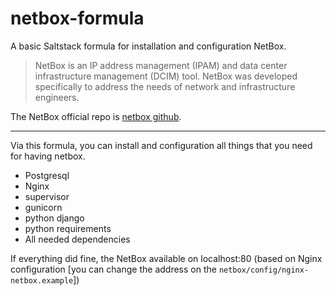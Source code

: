 # netbox-formula

A basic Saltstack formula for installation and configuration NetBox.

> NetBox is an IP address management (IPAM) and data center infrastructure management (DCIM) tool. NetBox was developed specifically to address the needs of network and infrastructure engineers.

The NetBox official repo is [netbox github](https://github.com/netbox-community/netbox).

----
Via this formula, you can install and configuration all things that you need for having netbox. 
- Postgresql
- Nginx
- supervisor
- gunicorn
- python django
- python requirements
- All needed dependencies

If everything did fine, the NetBox available on localhost:80 (based on Nginx configuration [you can change the address on the ```netbox/config/nginx-netbox.example```])